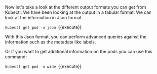 Now let's take a look at the different output formats you can get from Kubectl. We have been looking at the output in a tabular format. We can look at the information in Json format.

`kubectl get pod -o json `{{execute}}

With this Json format, you can perform advanced queries against the information such as the metadata like labels.

Or if you want to get additional information on the pods you can use this command:

`kubectl get pod -o wide `{{execute}}